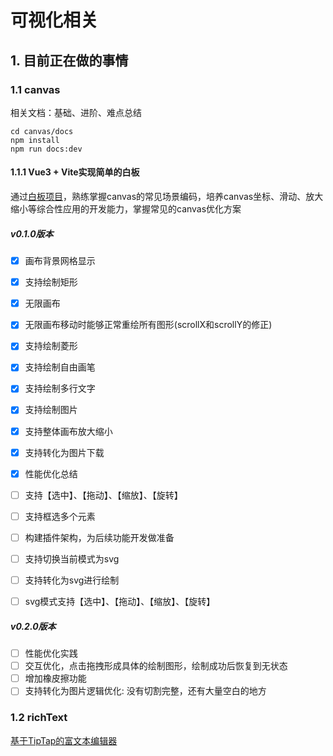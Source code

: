 # 可视化相关

## 1. 目前正在做的事情

### 1.1 canvas

相关文档：基础、进阶、难点总结
```shell
cd canvas/docs 
npm install 
npm run docs:dev
```

#### 1.1.1 Vue3 + Vite实现简单的白板

通过[白板项目](https://github.com/wbccb/canvas-web3D/tree/main/canvas/mini-project/mini-whiteboard)，熟练掌握canvas的常见场景编码，培养canvas坐标、滑动、放大缩小等综合性应用的开发能力，掌握常见的canvas优化方案

##### v0.1.0版本
- [x]  画布背景网格显示
- [x]  支持绘制矩形
- [x]  无限画布
- [x]  无限画布移动时能够正常重绘所有图形(scrollX和scrollY的修正)
- [x]  支持绘制菱形
- [x]  支持绘制自由画笔
- [x]  支持绘制多行文字
- [x]  支持绘制图片
- [x]  支持整体画布放大缩小
- [x]  支持转化为图片下载
- [x]  性能优化总结
- [ ]  支持【选中】、【拖动】、【缩放】、【旋转】
- [ ]  支持框选多个元素
- [ ]  构建插件架构，为后续功能开发做准备
- [ ]  支持切换当前模式为svg
- [ ]  支持转化为svg进行绘制
- [ ]  svg模式支持【选中】、【拖动】、【缩放】、【旋转】


##### v0.2.0版本
- [ ]  性能优化实践
- [ ]  交互优化，点击拖拽形成具体的绘制图形，绘制成功后恢复到无状态
- [ ]  增加橡皮擦功能
- [ ]  支持转化为图片逻辑优化: 没有切割完整，还有大量空白的地方

### 1.2 richText

[基于TipTap的富文本编辑器](https://github.com/wbccb/visualization-study/tree/main/richText)
